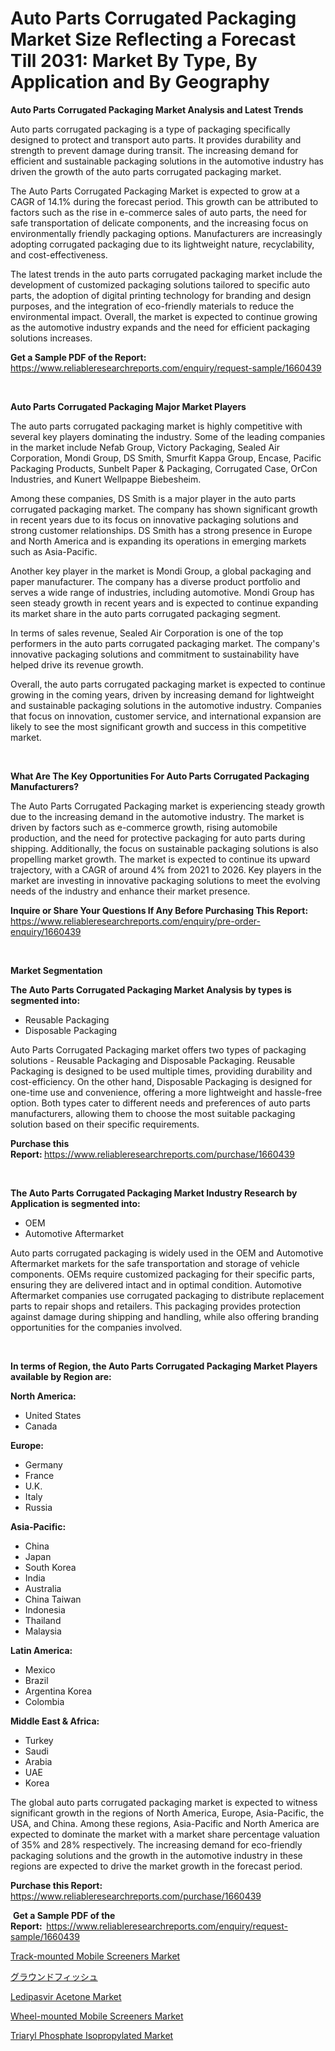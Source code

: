 <p><h1>Auto Parts Corrugated Packaging Market Size Reflecting a Forecast Till 2031: Market By Type, By Application and By Geography</h1></p><p><strong>Auto Parts Corrugated Packaging Market Analysis and Latest Trends</strong></p>
<p><p>Auto parts corrugated packaging is a type of packaging specifically designed to protect and transport auto parts. It provides durability and strength to prevent damage during transit. The increasing demand for efficient and sustainable packaging solutions in the automotive industry has driven the growth of the auto parts corrugated packaging market.</p><p>The Auto Parts Corrugated Packaging Market is expected to grow at a CAGR of 14.1% during the forecast period. This growth can be attributed to factors such as the rise in e-commerce sales of auto parts, the need for safe transportation of delicate components, and the increasing focus on environmentally friendly packaging options. Manufacturers are increasingly adopting corrugated packaging due to its lightweight nature, recyclability, and cost-effectiveness.</p><p>The latest trends in the auto parts corrugated packaging market include the development of customized packaging solutions tailored to specific auto parts, the adoption of digital printing technology for branding and design purposes, and the integration of eco-friendly materials to reduce the environmental impact. Overall, the market is expected to continue growing as the automotive industry expands and the need for efficient packaging solutions increases.</p></p>
<p><strong>Get a Sample PDF of the Report:&nbsp;</strong> <a href="https://www.reliableresearchreports.com/enquiry/request-sample/1660439">https://www.reliableresearchreports.com/enquiry/request-sample/1660439</a></p>
<p>&nbsp;</p>
<p><strong>Auto Parts Corrugated Packaging Major Market Players</strong></p>
<p><p>The auto parts corrugated packaging market is highly competitive with several key players dominating the industry. Some of the leading companies in the market include Nefab Group, Victory Packaging, Sealed Air Corporation, Mondi Group, DS Smith, Smurfit Kappa Group, Encase, Pacific Packaging Products, Sunbelt Paper & Packaging, Corrugated Case, OrCon Industries, and Kunert Wellpappe Biebesheim.</p><p>Among these companies, DS Smith is a major player in the auto parts corrugated packaging market. The company has shown significant growth in recent years due to its focus on innovative packaging solutions and strong customer relationships. DS Smith has a strong presence in Europe and North America and is expanding its operations in emerging markets such as Asia-Pacific.</p><p>Another key player in the market is Mondi Group, a global packaging and paper manufacturer. The company has a diverse product portfolio and serves a wide range of industries, including automotive. Mondi Group has seen steady growth in recent years and is expected to continue expanding its market share in the auto parts corrugated packaging segment.</p><p>In terms of sales revenue, Sealed Air Corporation is one of the top performers in the auto parts corrugated packaging market. The company's innovative packaging solutions and commitment to sustainability have helped drive its revenue growth.</p><p>Overall, the auto parts corrugated packaging market is expected to continue growing in the coming years, driven by increasing demand for lightweight and sustainable packaging solutions in the automotive industry. Companies that focus on innovation, customer service, and international expansion are likely to see the most significant growth and success in this competitive market.</p></p>
<p>&nbsp;</p>
<p><strong>What Are The Key Opportunities For Auto Parts Corrugated Packaging Manufacturers?</strong></p>
<p><p>The Auto Parts Corrugated Packaging market is experiencing steady growth due to the increasing demand in the automotive industry. The market is driven by factors such as e-commerce growth, rising automobile production, and the need for protective packaging for auto parts during shipping. Additionally, the focus on sustainable packaging solutions is also propelling market growth. The market is expected to continue its upward trajectory, with a CAGR of around 4% from 2021 to 2026. Key players in the market are investing in innovative packaging solutions to meet the evolving needs of the industry and enhance their market presence.</p></p>
<p><strong>Inquire or Share Your Questions If Any Before Purchasing This Report:</strong> <a href="https://www.reliableresearchreports.com/enquiry/pre-order-enquiry/1660439">https://www.reliableresearchreports.com/enquiry/pre-order-enquiry/1660439</a></p>
<p>&nbsp;</p>
<p><strong>Market Segmentation</strong></p>
<p><strong>The Auto Parts Corrugated Packaging Market Analysis by types is segmented into:</strong></p>
<p><ul><li>Reusable Packaging</li><li>Disposable Packaging</li></ul></p>
<p><p>Auto Parts Corrugated Packaging market offers two types of packaging solutions - Reusable Packaging and Disposable Packaging. Reusable Packaging is designed to be used multiple times, providing durability and cost-efficiency. On the other hand, Disposable Packaging is designed for one-time use and convenience, offering a more lightweight and hassle-free option. Both types cater to different needs and preferences of auto parts manufacturers, allowing them to choose the most suitable packaging solution based on their specific requirements.</p></p>
<p><strong>Purchase this Report:&nbsp;</strong><a href="https://www.reliableresearchreports.com/purchase/1660439">https://www.reliableresearchreports.com/purchase/1660439</a></p>
<p>&nbsp;</p>
<p><strong>The Auto Parts Corrugated Packaging Market Industry Research by Application is segmented into:</strong></p>
<p><ul><li>OEM</li><li>Automotive Aftermarket</li></ul></p>
<p><p>Auto parts corrugated packaging is widely used in the OEM and Automotive Aftermarket markets for the safe transportation and storage of vehicle components. OEMs require customized packaging for their specific parts, ensuring they are delivered intact and in optimal condition. Automotive Aftermarket companies use corrugated packaging to distribute replacement parts to repair shops and retailers. This packaging provides protection against damage during shipping and handling, while also offering branding opportunities for the companies involved.</p></p>
<p>&nbsp;</p>
<p><strong>In terms of Region, the Auto Parts Corrugated Packaging Market Players available by Region are:</strong></p>
<p>
    <p> <strong> North America: </strong>
        <ul>
            <li>United States</li>
            <li>Canada</li>
        </ul>
        </p> 
    <p> <strong> Europe: </strong>
        <ul>
            <li>Germany</li>
            <li>France</li>
            <li>U.K.</li>
            <li>Italy</li>
            <li>Russia</li>
        </ul>
        </p> 
    <p> <strong> Asia-Pacific: </strong>
        <ul>
            <li>China</li>
            <li>Japan</li>
            <li>South Korea</li>
            <li>India</li>
            <li>Australia</li>
            <li>China Taiwan</li>
            <li>Indonesia</li>
            <li>Thailand</li>
            <li>Malaysia</li>
        </ul>
        </p> 
    <p> <strong> Latin America: </strong>
        <ul>
            <li>Mexico</li>
            <li>Brazil</li>
            <li>Argentina Korea</li>
            <li>Colombia</li>
        </ul>
        </p> 
    <p> <strong> Middle East & Africa: </strong>
        <ul>
            <li>Turkey</li>
            <li>Saudi</li>
            <li>Arabia</li>
            <li>UAE</li>
            <li>Korea</li>
        </ul>
    </p>
    </p>
<p><p>The global auto parts corrugated packaging market is expected to witness significant growth in the regions of North America, Europe, Asia-Pacific, the USA, and China. Among these regions, Asia-Pacific and North America are expected to dominate the market with a market share percentage valuation of 35% and 28% respectively. The increasing demand for eco-friendly packaging solutions and the growth in the automotive industry in these regions are expected to drive the market growth in the forecast period.</p></p>
<p><strong>Purchase this Report: </strong><a href="https://www.reliableresearchreports.com/purchase/1660439">https://www.reliableresearchreports.com/purchase/1660439</a></p>
<p>&nbsp;<strong>Get a Sample PDF of the Report:&nbsp;&nbsp;</strong><a href="https://www.reliableresearchreports.com/enquiry/request-sample/1660439">https://www.reliableresearchreports.com/enquiry/request-sample/1660439</a></p>
<p><strong></strong></p>
<p><p><a href="https://silk-columnist-571.notion.site/Track-mounted-Mobile-Screeners-Market-Size-Share-Trends-Analysis-Report-By-Material-By-Type-By--9a120fa390ce4fe99eb23282c70949ed">Track-mounted Mobile Screeners Market</a></p><p><a href="https://medium.com/@hoped252023/groundfish-market-%E5%B8%82%E5%A0%B4%E3%82%B7%E3%82%A7%E3%82%A2-%E5%B8%82%E5%A0%B4%E5%8B%95%E5%90%91-%E5%B0%86%E6%9D%A5%E3%81%AE%E6%88%90%E9%95%B7%E3%82%92%E6%8E%A2%E3%82%8B-7dc0108f8852">グラウンドフィッシュ</a></p><p><a href="https://view.publitas.com/reportprime-1/ledipasvir-acetone-market-dynamics-2024-2031-also-about-its-market-trends-projections-and-opportunities/">Ledipasvir Acetone Market</a></p><p><a href="https://cat-emmental-94b.notion.site/Wheel-mounted-Mobile-Screeners-Market-Size-Growth-Outlook-from-2024-to-2031-projecting-at-Market-s-bc06af8db3e44547ab16b9e900769277">Wheel-mounted Mobile Screeners Market</a></p><p><a href="https://view.publitas.com/reportprime-1/triaryl-phosphate-isopropylated-market-size-growth-outlook-from-2024-to-2031-projecting-at-markets-trends-analysis-by-application-regional-outlook-and-revenue/">Triaryl Phosphate Isopropylated Market</a></p></p>